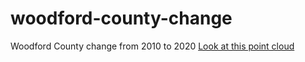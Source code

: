 # woodford-county-change
Woodford County change from 2010 to 2020
[Look at this point cloud](potree)